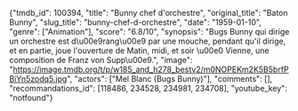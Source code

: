{"tmdb_id": 100394, "title": "Bunny chef d'orchestre", "original_title": "Baton Bunny", "slug_title": "bunny-chef-d-orchestre", "date": "1959-01-10", "genre": ["Animation"], "score": "6.8/10", "synopsis": "Bugs Bunny qui dirige un orchestre est d\u00e9rang\u00e9 par une mouche, pendant qu'il dirige, et en partie, joue l'ouverture de Matin, midi, et soir \u00e0 Vienne, une composition de Franz von Supp\u00e9.", "image": "https://image.tmdb.org/t/p/w185_and_h278_bestv2/m0NOPEKm2K5B5brfPBiYn5zodq5.jpg", "actors": ["Mel Blanc (Bugs Bunny)"], "comments": [], "recommandations_id": [118486, 234528, 234981, 234708], "youtube_key": "notfound"}